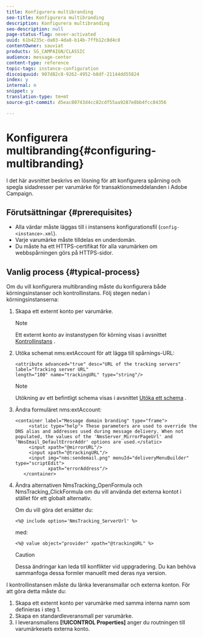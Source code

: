 ```yaml
---
title: Konfigurera multibranding
seo-title: Konfigurera multibranding
description: Konfigurera multibranding
seo-description: null
page-status-flag: never-activated
uuid: 61b4235c-da03-4da8-b14b-7ffb12c8d4c8
contentOwner: sauviat
products: SG_CAMPAIGN/CLASSIC
audience: message-center
content-type: reference
topic-tags: instance-configuration
discoiquuid: 907d82c8-9262-4952-b8df-21144dd55824
index: y
internal: n
snippet: y
translation-type: tm+mt
source-git-commit: d5eac80743d4cc82cdf55aa9287e8bb4fcc84356

---
```



# Konfigurera multibranding{#configuring-multibranding}

I det här avsnittet beskrivs en lösning för att konfigurera spårning och spegla sidadresser per varumärke för transaktionsmeddelanden i Adobe Campaign.

## Förutsättningar {#prerequisites}

* Alla värdar måste läggas till i instansens konfigurationsfil (`config-<instance>.xml`).
* Varje varumärke måste tilldelas en underdomän.
* Du måste ha ett HTTPS-certifikat för alla varumärken om webbspårningen görs på HTTPS-sidor.

## Vanlig process {#typical-process}

Om du vill konfigurera multibranding måste du konfigurera både körningsinstanser och kontrollinstans. Följ stegen nedan i körningsinstanserna:

1. Skapa ett externt konto per varumärke.

   >[!NOTE]
   >
   >Ett externt konto av instanstypen för körning visas i avsnittet [Kontrollinstans](../../message-center/using/creating-a-shared-connection.md#control-instance) .

1. Utöka schemat nms:extAccount för att lägga till spårnings-URL:

   ```
   <attribute advanced="true" desc="URL of the tracking servers" label="Tracking server URL"
   length="100" name="trackingURL" type="string"/>
   ```

   >[!NOTE]
   >
   >Utökning av ett befintligt schema visas i avsnittet [Utöka ett schema](../../configuration/using/extending-a-schema.md) .

1. Ändra formuläret nms:extAccount:

   ```
   <container label="Message domain branding" type="frame">
        <static type="help"> These parameters are used to override the DNS alias and addresses used during message delivery. When not populated, the values of the 'NmsServer_MirrorPageUrl' and 'NmsEmail_DefaultErrorAddr' options are used.</static>
        <input xpath="@mirrorURL"/>
        <input xpath="@trackingURL"/>
        <input img="nms:sendemail.png" menuId="deliveryMenuBuilder" type="scriptEdit">
               xpath="errorAddress"/>
      </container>
   ```

1. Ändra alternativen NmsTracking_OpenFormula och NmsTracking_ClickFormula om du vill använda det externa kontot i stället för ett globalt alternativ.

   Om du vill göra det ersätter du:

   ```
   <%@ include option='NmsTracking_ServerUrl' %>
   ```

   med:

   ```
   <%@ value object="provider" xpath="@trackingURL" %>
   ```

   >[!CAUTION]
   >
   >Dessa ändringar kan leda till konflikter vid uppgradering. Du kan behöva sammanfoga dessa formler manuellt med deras nya version.

I kontrollinstansen måste du länka leveransmallar och externa konton. För att göra detta måste du:

1. Skapa ett externt konto per varumärke med samma interna namn som definieras i steg 1.
1. Skapa en standardleveransmall per varumärke.
1. I leveransmallens **[!UICONTROL Properties]** anger du routningen till varumärkesets externa konto.

